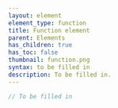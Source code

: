 ```yaml
---
layout: element
element_type: function
title: Function element
parent: Elements
has_children: true
has_toc: false
thumbnail: function.png
syntax: to be filled in
description: To be filled in.
---
```


```javascript
// To be filled in
```


